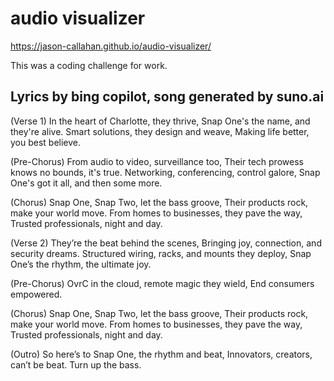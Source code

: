 # audio visualizer
https://jason-callahan.github.io/audio-visualizer/

This was a coding challenge for work.

## Lyrics by bing copilot, song generated by suno.ai
(Verse 1)
In the heart of Charlotte, they thrive,
Snap One's the name, and they're alive.
Smart solutions, they design and weave,
Making life better, you best believe.

(Pre-Chorus)
From audio to video, surveillance too,
Their tech prowess knows no bounds, it's true.
Networking, conferencing, control galore,
Snap One's got it all, and then some more.

(Chorus)
Snap One, Snap Two, let the bass groove,
Their products rock, make your world move.
From homes to businesses, they pave the way,
Trusted professionals, night and day.

(Verse 2)
They’re the beat behind the scenes, Bringing joy, connection, and security dreams. Structured wiring, racks, and mounts they deploy, Snap One’s the rhythm, the ultimate joy.

(Pre-Chorus) OvrC in the cloud, remote magic they wield, End consumers empowered.

(Chorus)
Snap One, Snap Two, let the bass groove,
Their products rock, make your world move.
From homes to businesses, they pave the way,
Trusted professionals, night and day.

(Outro)
So here’s to Snap One, the rhythm and beat, Innovators, creators, can’t be beat. 
Turn up the bass.
